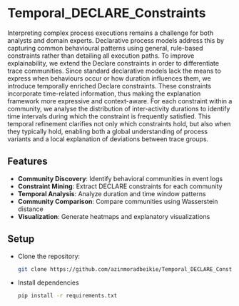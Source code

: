 # Temporal_DECLARE_Constraints

Interpreting complex process executions remains a challenge for both analysts and domain experts. Declarative process models address this by capturing common behavioural patterns using general, rule-based constraints rather than detailing all execution paths. To improve explainability, we extend the Declare constraints in order to differentiate trace communities. Since standard declarative models lack the means to express when behaviours occur or how duration influences them, we introduce temporally enriched Declare constraints. These constraints incorporate time-related information, thus making the explanation framework more expressive and context-aware.
For each constraint within a community, we analyse the distribution of inter-activity durations to identify time intervals during which the constraint is frequently satisfied. This temporal refinement clarifies not only which constraints hold, but also when they typically hold, enabling both a global understanding of process variants and a local explanation of deviations between trace groups.

## Features

- **Community Discovery**: Identify behavioral communities in event logs
- **Constraint Mining**: Extract DECLARE constraints for each community
- **Temporal Analysis**: Analyze duration and time window patterns
- **Community Comparison**: Compare communities using Wasserstein distance
- **Visualization**: Generate heatmaps and explanatory visualizations




## Setup

- Clone the repository:
  ```bash
  git clone https://github.com/azinmoradbeikie/Temporal_DECLARE_Constraints.git
- Install dependencies
  ```bash
  pip install -r requirements.txt
